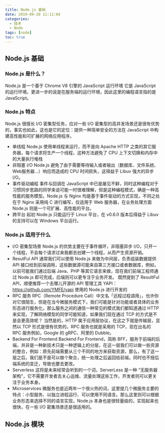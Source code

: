 ```yaml
---
title: Node.js 基础
date: 2019-09-20 11:11:04
categories: 
  - 技术
  - Node
tags: [node]
toc: true
---
```


## Node.js 基础 
### Node.js 是什么？
Node.js 是一个基于 Chrome V8 引擎的 JavaScript 运行环境
它是 JavaScript 的运行环境，更进一步的说是在服务端的运行环境，因此这里的编程语言指的是 JavaScript。
<!--more-->
### Node.js 特点
Node.js 很擅长 I/O 密集型任务，应对一些 I/O 密集型的高并发场景还是很有优势的，事实也如此，这也是它的定位：提供一种简单安全的方法在 JavaScript 中构建高性能和可扩展的网络应用程序。
- 单线程
Node.js 使用单线程来运行，而不是向 Apache HTTP 之类的其它服务器，每个请求将生产一个线程，这种方法避免了 CPU 上下文切换和内存中的大量执行堆栈
- 非阻塞 I/O
Node.js 避免了由于需要等待输入或者输出（数据库、文件系统、Web服务器...）响应而造成的 CPU 时间损失，这得益于 Libuv 强大的异步 I/O。
- 事件驱动编程
事件与回调在 JavaScript 中已是屡见不鲜，同时这种编程对于习惯同步思路的同学来说可能一时很难理解，但是这种编程模式，确是一种高性能的服务模型。Node.js 与 Nginx 均是基于事件驱动的方式实现，不同之处在于 Nginx 采用纯 C 进行编写，仅适用于 Web 服务器，在业务处理方面 Node.js 则是一个可扩展、高性能的平台。
- 跨平台
起初 Node.js 只能运行于 Linux 平台，在 v0.6.0 版本后得益于 Libuv 的支持可以在 Windows 平台运行。
### Node.js 适用于什么
- I/O 密集型场景
Node.js 的优势主要在于事件循环，非阻塞异步 I/O，只开一个线程，不会每个请求过来我都去创建一个线程，从而产生资源开销。
- ResutFul API
通常我们可以使用 Node.js 来做为中间层，负责组装数据提供 API 接口给到前端调用，这些数据源可能来自第三方接口或者数据库，例如，以前可能我们通过后端 Java、PHP 等其它语言来做，现在我们前端工程师通过 Node.js 即可完成，后端则可以更专注于业务开发。
既然提到了 ResultFul API，顺便推荐一个去哪儿开源的 API 管理工具 YAPI：https://github.com/YMFE/yapi 使用的 Node.js 进行开发的
- RPC 服务
RPC（Remote Procedure Call）中文名「远程过程调用」，也许你对它很陌生，但是在当今微服务模式下，我们可能是针对功能或者具体的业务形态进行服务化，那么服务之间的通信一种常见的模式我们都知道通过 HTTP 来实现，了解网络模型的同学可能知道，如果我们现在通过 TCP 的方式是不是会更高效呢？
当然是的，HTTP 属于应用层协议，在这之下就是传输层，显然以 TCP 形式是很有优势的，RPC 服务也就是采用的 TCP，现在出名的 RPC 服务例如，Google 的 gRPC、阿里的 Dubble。
- Backend For Frontend
Backend For Frontend，简称 BFF，服务于前端的后端，并非是一种新技术只是一种逻辑上的分层，在这一层我们可以做一些资源的整合，例如：原先前端需要从三个不同的地方来获取资源，那么，有了这一层之后，我们是不是可以做个聚合，统一处理之后返回给前端，同时也不授后端系统的变迁，导致也要去更改。
- Serverless
这将是未来经常会听到的一个词，ServerLess 是一种 “无服务器架构”，它不需要开发者去关心运维、流量处理这些工作，开发者则可以更关注于业务本身。
- Microservices
微服务也是近两年一个很火热的词，这里提几个微服务主要的特点：小型服务、以独立进程运行、可以使用不同语言。那么这里则可以根据业务形态来选择不同的语言实现，Node.js 本身也是很轻量级的，实现起来也很快，在一些 I/O 密集场景还是很适用的。
## Node.js 模块